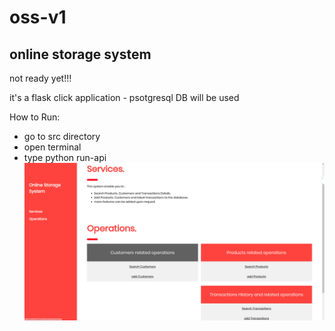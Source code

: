 # oss-v1
online storage system
-
not ready yet!!!

it's a flask click application - psotgresql DB will be used

How to Run:
- go to src directory
- open terminal 
- type python run-api  
![Screenshot](shot1.png)
